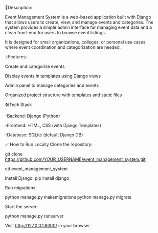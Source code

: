 📝Description:

Event Management System is a web-based application built with Django that allows users to create, view, and manage events and categories. The system provides a simple admin interface for managing event data and a clean front-end for users to browse event listings.

It is designed for small organizations, colleges, or personal use cases where event coordination and categorization are needed.

💡Features:

Create and categorize events

Display events in templates using Django views

Admin panel to manage categories and events

Organized project structure with templates and static files

🛠️Tech Stack

-Backend: Django (Python)

-Frontend: HTML, CSS (with Django Templates)

-Database: SQLite (default Django DB)

✅ How to Run Locally
Clone the repository:

git clone https://github.com/YOUR_USERNAME/event_management_system.git

cd event_management_system

Install Django:
pip install django

Run migrations:

python manage.py makemigrations
python manage.py migrate

Start the server:

python manage.py runserver

Visit http://127.0.0.1:8000/ in your browser.

